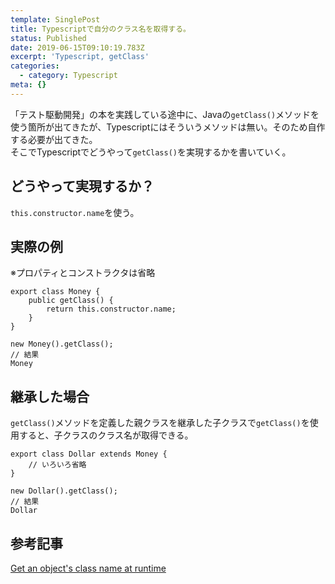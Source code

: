 ```yaml
---
template: SinglePost
title: Typescriptで自分のクラス名を取得する。
status: Published
date: 2019-06-15T09:10:19.783Z
excerpt: 'Typescript, getClass'
categories:
  - category: Typescript
meta: {}
---
```

「テスト駆動開発」の本を実践している途中に、Javaの`getClass()`メソッドを使う箇所が出てきたが、Typescriptにはそういうメソッドは無い。そのため自作する必要が出てきた。  
そこでTypescriptでどうやって`getClass()`を実現するかを書いていく。

## どうやって実現するか？
`this.constructor.name`を使う。

## 実際の例
※プロパティとコンストラクタは省略
```
export class Money {
    public getClass() {
        return this.constructor.name;
    }
}

new Money().getClass();
// 結果
Money
```

## 継承した場合
`getClass()`メソッドを定義した親クラスを継承した子クラスで`getClass()`を使用すると、子クラスのクラス名が取得できる。
```
export class Dollar extends Money {
    // いろいろ省略
}

new Dollar().getClass();
// 結果
Dollar
```

## 参考記事
[Get an object's class name at runtime](https://stackoverflow.com/questions/13613524/get-an-objects-class-name-at-runtime/38669166#38669166)

